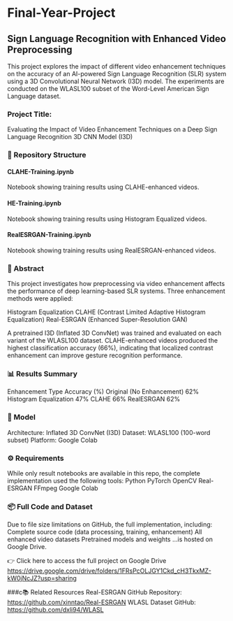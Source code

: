 # Final-Year-Project

## Sign Language Recognition with Enhanced Video Preprocessing
This project explores the impact of different video enhancement techniques on the accuracy of an AI-powered Sign Language Recognition (SLR) system using a 3D Convolutional Neural Network (I3D) model. The experiments are conducted on the WLASL100 subset of the Word-Level American Sign Language dataset.

### Project Title:
Evaluating the Impact of Video Enhancement Techniques on a Deep Sign Language Recognition 3D CNN Model (I3D)

### 📁 Repository Structure
#### CLAHE-Training.ipynb
Notebook showing training results using CLAHE-enhanced videos.

#### HE-Training.ipynb
Notebook showing training results using Histogram Equalized videos.

#### RealESRGAN-Training.ipynb
Notebook showing training results using RealESRGAN-enhanced videos.

### 📜 Abstract
This project investigates how preprocessing via video enhancement affects the performance of deep learning-based SLR systems. Three enhancement methods were applied:

Histogram Equalization
CLAHE (Contrast Limited Adaptive Histogram Equalization)
Real-ESRGAN (Enhanced Super-Resolution GAN)

A pretrained I3D (Inflated 3D ConvNet) was trained and evaluated on each variant of the WLASL100 dataset. CLAHE-enhanced videos produced the highest classification accuracy (66%), indicating that localized contrast enhancement can improve gesture recognition performance.

### 📊 Results Summary
Enhancement Type	Accuracy (%)
Original (No Enhancement)	62%
Histogram Equalization	47%
CLAHE	66%
RealESRGAN	62%

### 🧠 Model
Architecture: Inflated 3D ConvNet (I3D)
Dataset: WLASL100 (100-word subset)
Platform: Google Colab

### ⚙️ Requirements
While only result notebooks are available in this repo, the complete implementation used the following tools:
Python
PyTorch
OpenCV
Real-ESRGAN
FFmpeg
Google Colab

### 📦 Full Code and Dataset
Due to file size limitations on GitHub, the full implementation, including:
Complete source code (data processing, training, enhancement)
All enhanced video datasets
Pretrained models and weights
...is hosted on Google Drive.

👉 Click here to access the full project on Google Drive
https://drive.google.com/drive/folders/1FRsPcOLJGY1Ckd_cH3TkxMZ-kW0jNcJZ?usp=sharing

###c📚 Related Resources
Real-ESRGAN GitHub Repository: https://github.com/xinntao/Real-ESRGAN
WLASL Dataset GitHub: https://github.com/dxli94/WLASL
